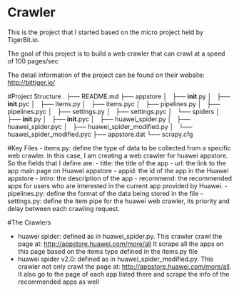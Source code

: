 # Crawler
This is the project that I started based on the micro project held by TigerBit.io. 

The goal of this project is to build a web crawler that can crawl at a speed of 100 pages/sec

The detail information of the project can be found on their website: 
http://bittiger.io/

#Project Structure
    .
    ├── README.md
    ├── appstore
    │   ├── __init__.py
    │   ├── __init__.pyc
    │   ├── items.py
    │   ├── items.pyc
    │   ├── pipelines.py
    │   ├── pipelines.pyc
    │   ├── settings.py
    │   ├── settings.pyc
    │   └── spiders
    │       ├── __init__.py
    │       ├── __init__.pyc
    │       ├── huawei_spider.py
    │       ├── huawei_spider.pyc
    │       ├── huawei_spider_modified.py
    │       └── huawei_spider_modified.pyc
    ├── appstore.dat
    └── scrapy.cfg

#Key Files
    - items.py: define the type of data to be collected from a specific web crawler. 
      In this case, I am creating a web crawler for huawei appstore. So the
      fields that I define are:
        - title: the title of the app
        - url: the link to the app main page on Huawei appstore
        - appid: the id of the app in the Huawei appstore
        - intro: the description of the app
        - recommend: the recommended apps for users who are interested in the current app provided by Huawei. 
    - pipelines.py: define the format of the data being stored in the file
    - settings.py: define the item pipe for the huawei web crawler, its priority and delay between each crawling request. 

#The Crawlers
- huawei spider: defined as in huawei_spider.py. 
    This crawler crawl the page at: http://appstore.huawei.com/more/all
    It scrape all the apps on this page based on the items type defined in the items.py file
- huawei spider v2.0: defined as in huawei_spider_modified.py.
    This crawler not only crawl the page at: http://appstore.huawei.com/more/all.
    It also go to the page of each app listed there and scrape the info of the recommended apps as well